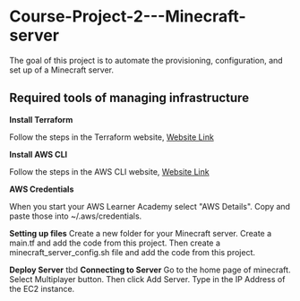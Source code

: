 # Course-Project-2---Minecraft-server
The goal of this project is to automate the provisioning, configuration, and set up of a Minecraft server.

## Required tools of managing infrastructure

**Install Terraform**

Follow the steps in the Terraform website, [Website Link](https://developer.hashicorp.com/terraform/install)

**Install AWS CLI**

Follow the steps in the AWS CLI website, [Website Link](https://docs.aws.amazon.com/cli/latest/userguide/getting-started-install.html)

**AWS Credentials**

When you start your AWS Learner Academy select "AWS Details". Copy and paste those into ~/.aws/credentials.

**Setting up files**
Create a new folder for your Minecraft server. Create a main.tf and add the code from this project. Then create a minecraft_server_config.sh file and add the code from this project. 

**Deploy Server**
tbd 
**Connecting to Server**
Go to the home page of minecraft. Select Multiplayer button. Then click Add Server. Type in the IP Address of the EC2 instance. 





